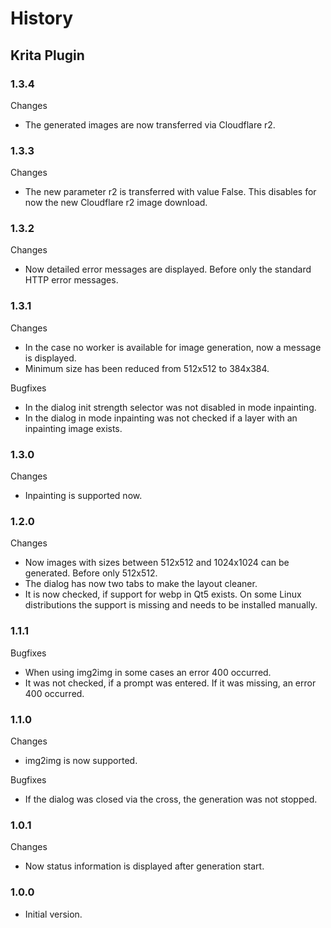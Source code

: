# History
## Krita Plugin
### 1.3.4
Changes
- The generated images are now transferred via Cloudflare r2.

### 1.3.3
Changes
- The new parameter r2 is transferred with value False. This disables for now the new Cloudflare r2 image download.

### 1.3.2
Changes
- Now detailed error messages are displayed. Before only the standard HTTP error messages.

### 1.3.1
Changes
- In the case no worker is available for image generation, now a message is displayed.
- Minimum size has been reduced from 512x512 to 384x384.

Bugfixes
- In the dialog init strength selector was not disabled in mode inpainting.
- In the dialog in mode inpainting was not checked if a layer with an inpainting image exists.

### 1.3.0
Changes
- Inpainting is supported now.

### 1.2.0
Changes
- Now images with sizes between 512x512 and 1024x1024 can be generated. Before only 512x512.
- The dialog has now two tabs to make the layout cleaner.
- It is now checked, if support for webp in Qt5 exists. On some Linux distributions the support is missing and needs to be installed manually.

### 1.1.1
Bugfixes
- When using img2img in some cases an error 400 occurred.
- It was not checked, if a prompt was entered. If it was missing, an error 400 occurred.

### 1.1.0
Changes
- img2img is now supported.

Bugfixes
- If the dialog was closed via the cross, the generation was not stopped.

### 1.0.1
Changes
- Now status information is displayed after generation start.

### 1.0.0
- Initial version.

